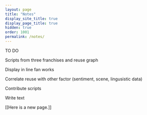 ```yaml
---
layout: page
title: "Notes"
display_site_title: true
display_page_title: true
hidden: true
order: 1001
permalink: /notes/
---
```



TO DO 

Scripts from three franchises and reuse graph

Display in line fan works

Correlate reuse with other factor (sentiment, scene, lingusistic data)

Contribute scripts

Write text



[[Here is a new page.]]
